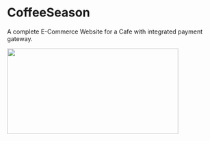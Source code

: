 # CoffeeSeason
A complete E-Commerce Website for a Cafe with integrated payment gateway.

<img src="screenshots/screenhot (18).png" width="400px" height="200px">
<br><br>
